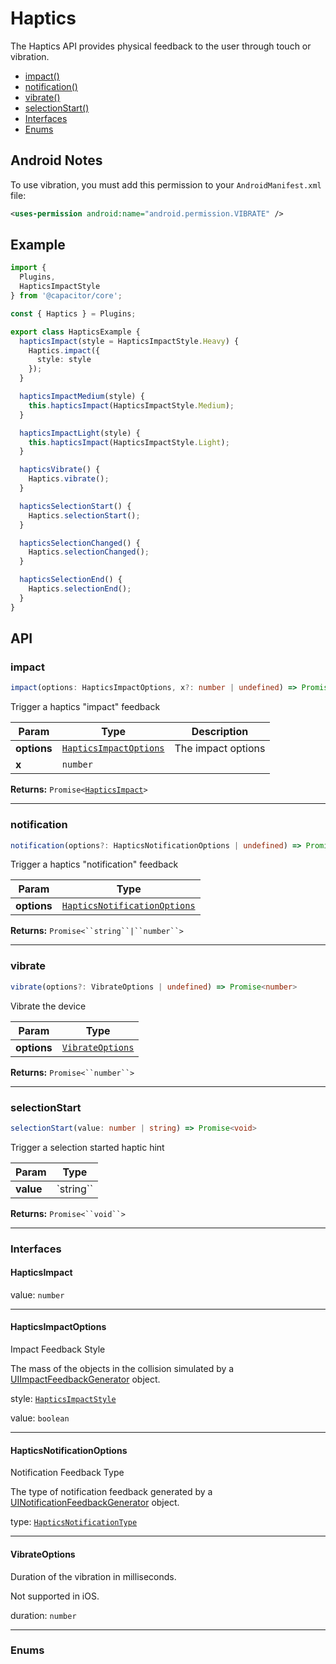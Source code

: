 
# Haptics

The Haptics API provides physical feedback to the user through touch or vibration.

<!--DOCGEN_INDEX_START-->
* [impact()](#impact)
* [notification()](#notification)
* [vibrate()](#vibrate)
* [selectionStart()](#selectionstart)
* [Interfaces](#interfaces)
* [Enums](#enums)
<!--DOCGEN_INDEX_END-->

## Android Notes

To use vibration, you must add this permission to your `AndroidManifest.xml` file:

```xml
<uses-permission android:name="android.permission.VIBRATE" />
```

## Example

```typescript
import {
  Plugins,
  HapticsImpactStyle
} from '@capacitor/core';

const { Haptics } = Plugins;

export class HapticsExample {
  hapticsImpact(style = HapticsImpactStyle.Heavy) {
    Haptics.impact({
      style: style
    });
  }

  hapticsImpactMedium(style) {
    this.hapticsImpact(HapticsImpactStyle.Medium);
  }

  hapticsImpactLight(style) {
    this.hapticsImpact(HapticsImpactStyle.Light);
  }

  hapticsVibrate() {
    Haptics.vibrate();
  }

  hapticsSelectionStart() {
    Haptics.selectionStart();
  }

  hapticsSelectionChanged() {
    Haptics.selectionChanged();
  }

  hapticsSelectionEnd() {
    Haptics.selectionEnd();
  }
}
```

<!--DOCGEN_API_START-->
## API

### impact

```typescript
impact(options: HapticsImpactOptions, x?: number | undefined) => Promise<HapticsImpact>
```

Trigger a haptics "impact" feedback

| Param       | Type                                            | Description        |
|-------------|-------------------------------------------------|--------------------|
| **options** | [`HapticsImpactOptions`](#hapticsimpactoptions) | The impact options |
| **x**       | `number`                                        |                    |

**Returns:**  `Promise<`[`HapticsImpact`](#hapticsimpact)`>`

--------------------


### notification

```typescript
notification(options?: HapticsNotificationOptions | undefined) => Promise<string | number>
```

Trigger a haptics "notification" feedback

| Param       | Type                                                        |
|-------------|-------------------------------------------------------------|
| **options** | [`HapticsNotificationOptions`](#hapticsnotificationoptions) |

**Returns:**  `Promise<``string``|``number``>`

--------------------


### vibrate

```typescript
vibrate(options?: VibrateOptions | undefined) => Promise<number>
```

Vibrate the device

| Param       | Type                                |
|-------------|-------------------------------------|
| **options** | [`VibrateOptions`](#vibrateoptions) |

**Returns:**  `Promise<``number``>`

--------------------


### selectionStart

```typescript
selectionStart(value: number | string) => Promise<void>
```

Trigger a selection started haptic hint

| Param     | Type                |
|-----------|---------------------|
| **value** | `string``|``number` |

**Returns:**  `Promise<``void``>`

--------------------


### Interfaces


#### HapticsImpact



value: `number`

--------------------


#### HapticsImpactOptions


Impact Feedback Style

The mass of the objects in the collision simulated by a [UIImpactFeedbackGenerator](https://developer.apple.com/documentation/uikit/uiimpactfeedbackstyle) object.

style: [`HapticsImpactStyle`](#hapticsimpactstyle)


value: `boolean`

--------------------


#### HapticsNotificationOptions


Notification Feedback Type

The type of notification feedback generated by a [UINotificationFeedbackGenerator](https://developer.apple.com/documentation/uikit/uinotificationfeedbacktype) object.

type: [`HapticsNotificationType`](#hapticsnotificationtype)

--------------------


#### VibrateOptions


Duration of the vibration in milliseconds.

Not supported in iOS.

duration: `number`

--------------------


### Enums


<!--DOCGEN_API_END-->
